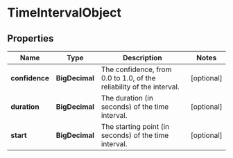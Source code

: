 

# TimeIntervalObject

## Properties

Name | Type | Description | Notes
------------ | ------------- | ------------- | -------------
**confidence** | **BigDecimal** | The confidence, from 0.0 to 1.0, of the reliability of the interval. |  [optional]
**duration** | **BigDecimal** | The duration (in seconds) of the time interval. |  [optional]
**start** | **BigDecimal** | The starting point (in seconds) of the time interval. |  [optional]



